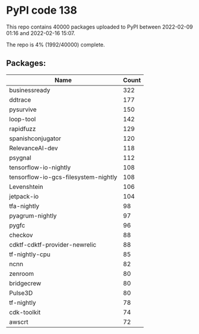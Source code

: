 # PyPI code 138

This repo contains 40000 packages uploaded to PyPI between 
2022-02-09 01:16 and 2022-02-16 15:07.

The repo is 4% (1992/40000) complete.

## Packages:

| Name  | Count |
| ----- | ----- |
| businessready | 322 |
| ddtrace | 177 |
| pysurvive | 150 |
| loop-tool | 142 |
| rapidfuzz | 129 |
| spanishconjugator | 120 |
| RelevanceAI-dev | 118 |
| psygnal | 112 |
| tensorflow-io-nightly | 108 |
| tensorflow-io-gcs-filesystem-nightly | 108 |
| Levenshtein | 106 |
| jetpack-io | 104 |
| tfa-nightly | 98 |
| pyagrum-nightly | 97 |
| pygfc | 96 |
| checkov | 88 |
| cdktf-cdktf-provider-newrelic | 88 |
| tf-nightly-cpu | 85 |
| ncnn | 82 |
| zenroom | 80 |
| bridgecrew | 80 |
| Pulse3D | 80 |
| tf-nightly | 78 |
| cdk-toolkit | 74 |
| awscrt | 72 |



